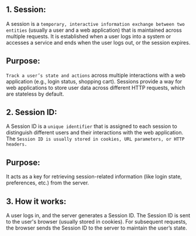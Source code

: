 ## 1. Session:
A session is a `temporary, interactive information exchange between two entities` (usually a user and a web application) that is maintained across multiple requests. 
It is established when a user logs into a system or accesses a service and ends when the user logs out, or the session expires.

## Purpose:
`Track a user’s state and actions` across multiple interactions with a web application (e.g., login status, shopping cart).
Sessions provide a way for web applications to store user data across different HTTP requests, which are stateless by default.

## 2. Session ID:
A Session ID is a `unique identifier` that is assigned to each session to distinguish different users and their interactions with the web application. 
The `Session ID is usually stored in cookies, URL parameters, or HTTP headers.`

## Purpose: 
It acts as a key for retrieving session-related information (like login state, preferences, etc.) from the server.

## 3. How it works:
A user logs in, and the server generates a Session ID.
The Session ID is sent to the user's browser (usually stored in cookies).
For subsequent requests, the browser sends the Session ID to the server to maintain the user’s state.
